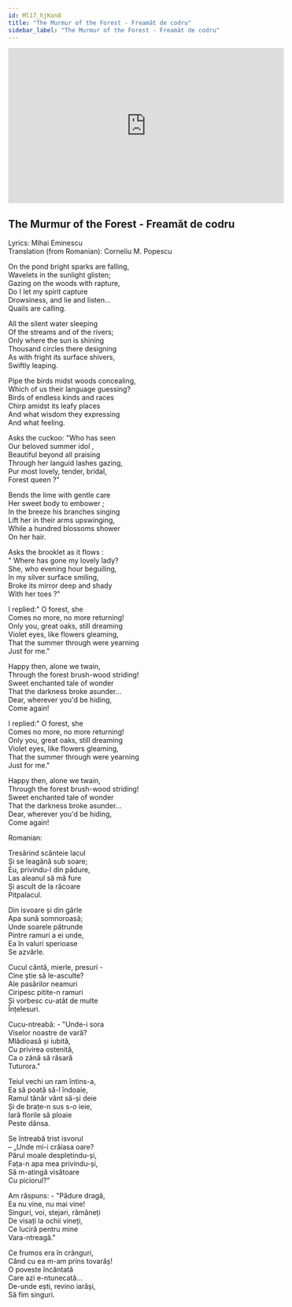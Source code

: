 ```yaml
---
id: Ml17_hjKon8
title: "The Murmur of the Forest - Freamăt de codru"
sidebar_label: "The Murmur of the Forest - Freamăt de codru"
---
```


<div class="video-float-container">
  <iframe
    width="560"
    height="315"
    src="https://www.youtube.com/embed/Ml17_hjKon8"
    title="YouTube video player"
    frameborder="0"
    allow="accelerometer; autoplay; clipboard-write; encrypted-media; gyroscope; picture-in-picture; web-share"
    referrerpolicy="strict-origin-when-cross-origin"
    allowfullscreen
  ></iframe>
</div>

## The Murmur of the Forest - Freamăt de codru

Lyrics: Mihai Eminescu  
Translation (from Romanian): Corneliu M. Popescu

On the pond bright sparks are falling,   
Wavelets in the sunlight glisten;   
Gazing on the woods with rapture,   
Do I let my spirit capture   
Drowsiness, and lie and listen...   
Quails are calling.  

All the silent water sleeping   
Of the streams and of the rivers;   
Only where the sun is shining   
Thousand circles there designing   
As with fright its surface shivers,   
Swiftly leaping.  

Pipe the birds midst woods concealing,   
Which of us their language guessing?   
Birds of endless kinds and races   
Chirp amidst its leafy places   
And what wisdom they expressing   
And what feeling.  

Asks the cuckoo: "Who has seen   
Our beloved summer idol ,   
Beautiful beyond all praising   
Through her languid lashes gazing,   
Pur most lovely, tender, bridal,   
Forest queen ?"  

Bends the lime with gentle care   
Her sweet body to embower ;   
In the breeze his branches singing   
Lift her in their arms upswinging,   
While a hundred blossoms shower   
On her hair.  

Asks the brooklet as it flows :   
" Where has gone my lovely lady?    
She, who evening hour beguiling,   
In my silver surface smiling,   
Broke its mirror deep and shady   
With her toes ?"  

I replied:" O forest, she    
Comes no more, no more returning!   
Only you, great oaks, still dreaming   
Violet eyes, like flowers gleaming,   
That the summer through were yearning   
Just for me."  

Happy then, alone we twain,   
Through the forest brush-wood striding!   
Sweet enchanted tale of wonder   
That the darkness broke asunder...   
Dear, wherever you'd be hiding,   
Come again!  

I replied:" O forest, she    
Comes no more, no more returning!   
Only you, great oaks, still dreaming   
Violet eyes, like flowers gleaming,   
That the summer through were yearning   
Just for me."  

Happy then, alone we twain,   
Through the forest brush-wood striding!   
Sweet enchanted tale of wonder   
That the darkness broke asunder...   
Dear, wherever you'd be hiding,   
Come again!  

Romanian:

Tresărind scânteie lacul  
Și se leagănă sub soare;  
Eu, privindu-l din pădure,  
Las aleanul să mă fure  
Și ascult de la răcoare  
                       Pitpalacul.

Din isvoare și din gârle  
Apa sună somnoroasă;  
Unde soarele pătrunde  
Pintre ramuri a ei unde,  
Ea în valuri sperioase  
                       Se azvârle.

Cucul cântă, mierle, presuri -  
Cine știe să le-asculte?  
Ale pasărilor neamuri  
Ciripesc pitite-n ramuri  
Și vorbesc cu-atât de multe  
                       Înțelesuri.

Cucu-ntreabă: - "Unde-i sora  
Viselor noastre de vară?  
Mlădioasă și iubită,  
Cu privirea ostenită,  
Ca o zână să răsară  
                       Tuturora."

Teiul vechi un ram întins-a,  
Ea să poată să-l îndoaie,  
Ramul tânăr vânt să-și deie  
Și de brațe-n sus s-o ieie,  
Iară florile să ploaie  
                       Peste dânsa.

Se întreabă trist isvorul  
– „Unde mi-i crăiasa oare?  
Părul moale despletindu-și,  
Fața-n apa mea privindu-și,  
Să m-atingă visătoare  
                       Cu piciorul?"

Am răspuns: - "Pădure dragă,  
Ea nu vine, nu mai vine!  
Singuri, voi, stejari, rămâneți  
De visați la ochii vineți,  
Ce luciră pentru mine  
                       Vara-ntreagă."

Ce frumos era în crânguri,  
Când cu ea m-am prins tovarăș!  
O poveste încântată  
Care azi e-ntunecată...  
De-unde ești, revino iarăși,  
                       Să fim singuri.
